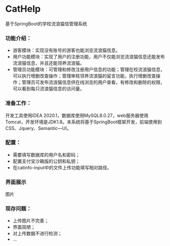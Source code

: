 # CatHelp

基于SpringBoot的学校流浪猫信管理系统

### 功能介绍：

- 游客模块：实现没有账号的游客也能浏览流浪猫信息。
- 用户功能模块：实现了用户的注册功能，用户不仅能浏览流浪猫信息还能发布流浪猫信息，并且还能领养流浪猫。
- 管理员功能模块：可管理和修改注册用户信息的功能；管理在校流浪猫信息，可以执行增删改查操作；管理审核领养流浪猫的留言功能，执行增删改查操作；管理员可发布流浪猫信息供在线浏览的用户查看，有修改和删除的权限，可以看到每只流浪猫信息的访问量。

### 准备工作：

开发工具使用IDEA 2020.1，数据库使用MySQL8.0.27，web服务器使用Tomcat，开发环境是JDK1.8。本系统将基于SpringBoot框架开发，前端使用到CSS、Jquery、Semantic—UI。

### 配置：

- 需要填写数据库的用户名和密码；
- 配置支付宝沙箱版的公钥和私钥；
- 在catinfo-input中的文件上传功能填写相对路径。

### 界面展示

图片

### 现存问题：

- 上传图片不完善；
- 界面简陋；
- 对上传数据不进行检测；
- ...

